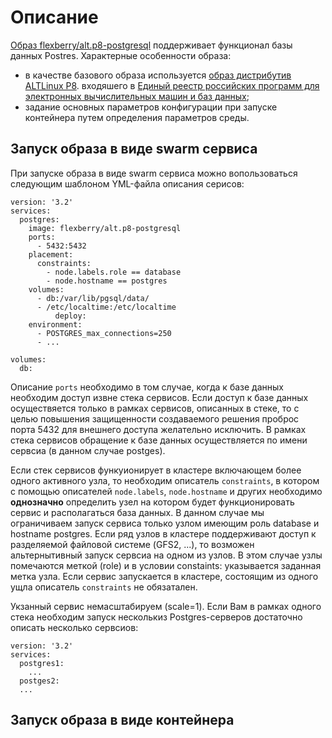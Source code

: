 # Описание
[Образ flexberry/alt.p8-postgresql](https://hub.docker.com/r/flexberry/alt.p8-postgresql/) поддерживает функционал базы данных Postres.
Характерные особенности образа:
- в качестве базового образа используется  [образ дистрибутив ALTLinux P8](https://hub.docker.com/r/fotengauer/altlinux-p8/). входяшего  в [Единый реестр российских программ для электронных вычислительных машин и баз данных](https://reestr.minsvyaz.ru/);
- задание основных параметров конфигурации при запуске контейнера путем определения параметров среды. 

## Запуск образа в виде swarm сервиса

При запуске образа в виде swarm сервиса можно вопользоваться следующим шаблоном YML-файла описания серисов:
```
version: '3.2'
services:
  postgres:
    image: flexberry/alt.p8-postgresql
    ports:
      - 5432:5432
    placement:
      constraints:
        - node.labels.role == database
        - node.hostname == postgres
    volumes:
      - db:/var/lib/pgsql/data/
      - /etc/localtime:/etc/localtime
          deploy:
    environment:
      - POSTGRES_max_connections=250
      - ...

volumes:
  db:
```
Описание `ports` необходимо в том случае, когда к базе данных необходим доступ извне стека сервисов.
Если доступ к базе данных осуществяется только в рамках сервисов, описанных в стеке, то с целью повышения защищенности создаваемого решения проброс порта 5432 для внешнего доступа желательно исключить. В рамках стека сервисов обращение к базе данных осуществляется по имени сервсиа (в данном случае postges).

Если стек сервисов функуионирует в кластере включающем более одного активного узла, то необходим описатель `constraints`, в котором с помощью описателей `node.labels`, `node.hostname` и других необходимо **однозначно** определить узел на котором будет функционировать сервис и располагаться база данных. В данном случае мы ограничиваем запуск сервиса только узлом имеющим роль database и hostname postgres.
Если ряд узлов в кластере поддерживают доступ к разделяемой файловой системе (GFS2, ...), то возможен альтернытивный запуск сервсиа на одном из узлов. В этом случае узлы помечаются меткой (role) и в условии constaints: указывается заданная метка узла. 
Если сервис запускается в кластере, состоящим из одного ущла описатель `constraints` не обязатален.

Укзанный сервис немасштабируем (scale=1). Если Вам в рамках одного стека необходим запуск несколькиз Postgres-серверов достаточно описать несколько сервсиов:
```
version: '3.2'
services:
  postgres1:
    ...
  postges2:
  ...
```



## Запуск образа в виде контейнера
